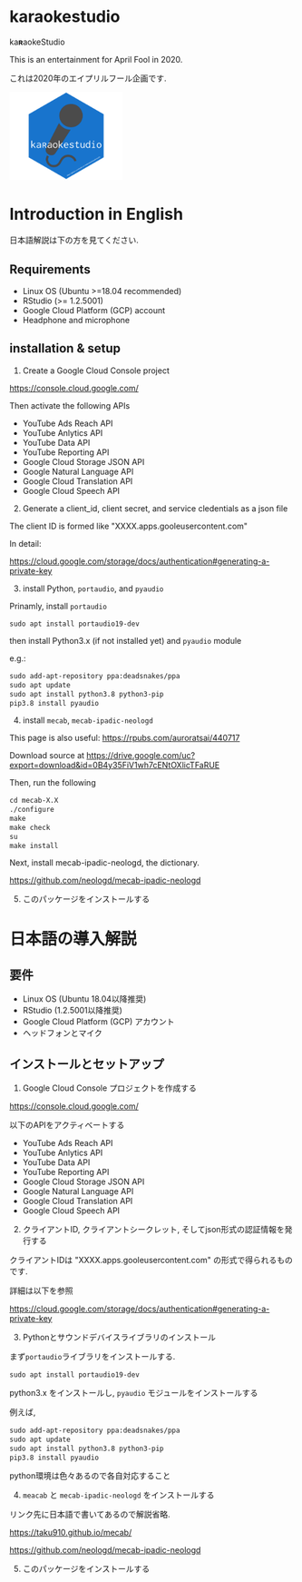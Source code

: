 # karaokestudio
ka**ʀ**aokeStudio

This is an entertainment for April Fool in 2020.

これは2020年のエイプリルフール企画です.

<img src="https://github.com/Gedevan-Aleksizde/karaokestudio/blob/master/www/icon.svg" width="200">

# Introduction in English

日本語解説は下の方を見てください.

## Requirements
* Linux OS (Ubuntu >=18.04 recommended)
* RStudio (>= 1.2.5001)
* Google Cloud Platform (GCP) account
* Headphone and microphone


## installation & setup

1. Create a Google Cloud Console project

https://console.cloud.google.com/

Then activate the following APIs  

* YouTube Ads Reach API
* YouTube Anlytics API
* YouTube Data API
* YouTube Reporting API
* Google Cloud Storage JSON API
* Google Natural Language API
* Google Cloud Translation API
* Google Cloud Speech API

2. Generate a client_id, client secret, and service cledentials as a json file

The client ID is formed like "XXXX.apps.gooleusercontent.com"

In detail:  

https://cloud.google.com/storage/docs/authentication#generating-a-private-key

3. install Python, `portaudio`, and `pyaudio`

Prinamly, install `portaudio`

```
sudo apt install portaudio19-dev
```

then install Python3.x (if not installed yet) and `pyaudio` module

e.g.:

```
sudo add-apt-repository ppa:deadsnakes/ppa
sudo apt update 
sudo apt install python3.8 python3-pip
pip3.8 install pyaudio
```

4. install `mecab`, `mecab-ipadic-neologd`

This page is also useful: https://rpubs.com/auroratsai/440717

Download source at https://drive.google.com/uc?export=download&id=0B4y35FiV1wh7cENtOXlicTFaRUE

Then, run the following

```
cd mecab-X.X
./configure 
make
make check
su
make install
```

Next, install mecab-ipadic-neologd, the dictionary.

https://github.com/neologd/mecab-ipadic-neologd

5. このパッケージをインストールする

# 日本語の導入解説

## 要件
* Linux OS (Ubuntu 18.04以降推奨)
* RStudio (1.2.5001以降推奨)
* Google Cloud Platform (GCP) アカウント
* ヘッドフォンとマイク

## インストールとセットアップ

1. Google Cloud Console プロジェクトを作成する

https://console.cloud.google.com/

以下のAPIをアクティベートする

* YouTube Ads Reach API
* YouTube Anlytics API
* YouTube Data API
* YouTube Reporting API
* Google Cloud Storage JSON API
* Google Natural Language API
* Google Cloud Translation API
* Google Cloud Speech API

2. クライアントID, クライアントシークレット, そしてjson形式の認証情報を発行する

クライアントIDは "XXXX.apps.gooleusercontent.com" の形式で得られるものです.

詳細は以下を参照

https://cloud.google.com/storage/docs/authentication#generating-a-private-key

3. Pythonとサウンドデバイスライブラリのインストール

まず`portaudio`ライブラリをインストールする.

```
sudo apt install portaudio19-dev
```

python3.x をインストールし, `pyaudio` モジュールをインストールする

例えば,

```
sudo add-apt-repository ppa:deadsnakes/ppa
sudo apt update 
sudo apt install python3.8 python3-pip
pip3.8 install pyaudio
```

python環境は色々あるので各自対応すること


4. `meacab` と `mecab-ipadic-neologd` をインストールする

リンク先に日本語で書いてあるので解説省略.

https://taku910.github.io/mecab/

https://github.com/neologd/mecab-ipadic-neologd


5. このパッケージをインストールする
